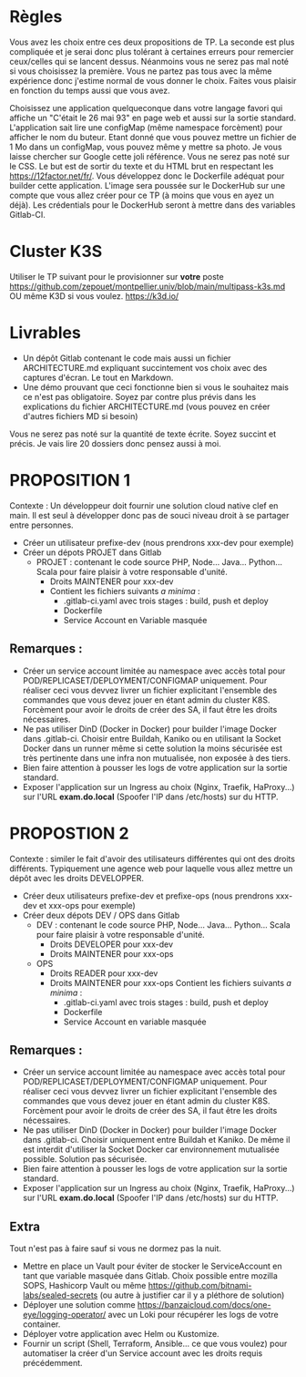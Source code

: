 # Règles

Vous avez les choix entre ces deux propositions de TP.
La seconde est plus compliquée et je serai donc plus tolérant à certaines erreurs pour remercier ceux/celles qui se lancent dessus.
Néanmoins vous ne serez pas mal noté si vous choisissez la première.
Vous ne partez pas tous avec la même expérience donc j'estime normal de vous donner le choix. Faites vous plaisir en fonction du temps aussi que vous avez.

Choisissez une application quelqueconque dans votre langage favori qui affiche un "C'était le 26 mai 93" en page web et aussi sur la sortie standard.
L'application sait lire une configMap (même namespace forcèment) pour afficher le nom du buteur. Etant donné que vous pouvez mettre un fichier de 1 Mo dans un configMap, vous pouvez même y mettre sa photo. Je vous laisse chercher sur Google cette joli référence.
Vous ne serez pas noté sur le CSS. Le but est de sortir du texte et du HTML brut en respectant les https://12factor.net/fr/.
Vous développez donc le Dockerfile adéquat pour builder cette application.
L'image sera poussée sur le DockerHub sur une compte que vous allez créer pour ce TP (à moins que vous en ayez un déjà).
Les crédentials pour le DockerHub seront à mettre dans des variables Gitlab-CI.

# Cluster K3S

Utiliser le TP suivant pour le provisionner sur **votre** poste https://github.com/zepouet/montpellier.univ/blob/main/multipass-k3s.md
OU même K3D si vous voulez. https://k3d.io/

# Livrables

* Un dépôt Gitlab contenant le code mais aussi un fichier ARCHITECTURE.md expliquant succintement vos choix avec des captures d'écran. Le tout en Markdown.
* Une démo prouvant que ceci fonctionne bien si vous le souhaitez mais ce n'est pas obligatoire. Soyez par contre plus prévis dans les explications du fichier ARCHITECTURE.md (vous pouvez en créer d'autres fichiers MD si besoin)

Vous ne serez pas noté sur la quantité de texte écrite. Soyez succint et précis. Je vais lire 20 dossiers donc pensez aussi à moi.

# PROPOSITION 1

Contexte : Un développeur doit fournir une solution cloud native clef en main.
Il est seul à développer donc pas de souci niveau droit à se partager entre personnes.

* Créer un utilisateur prefixe-dev (nous prendrons xxx-dev pour exemple)
* Créer un dépots PROJET dans Gitlab
  * PROJET : contenant le code source PHP, Node... Java... Python... Scala pour faire plaisir à votre responsable d'unité.
    * Droits MAINTENER pour xxx-dev
    * Contient les fichiers suivants *a minima* :
      * .gitlab-ci.yaml avec trois stages : build, push et deploy
      * Dockerfile 
      * Service Account en Variable masquée 

## Remarques : 
* Créer un service account limitée au namespace avec accès total pour POD/REPLICASET/DEPLOYMENT/CONFIGMAP uniquement. Pour réaliser ceci vous devvez livrer un fichier explicitant l'ensemble des commandes que vous devez jouer en étant admin du cluster K8S. Forcèment pour avoir le droits de créer des SA, il faut être les droits nécessaires.
* Ne pas utiliser DinD (Docker in Docker) pour builder l'image Docker dans .gitlab-ci. Choisir entre Buildah, Kaniko ou en utilisant la Socket Docker dans un runner même si cette solution la moins sécurisée est très pertinente dans une infra non mutualisée, non exposée à des tiers.
* Bien faire attention à pousser les logs de votre application sur la sortie standard.
* Exposer l'application sur un Ingress au choix (Nginx, Traefik, HaProxy...) sur l'URL **exam.do.local** (Spoofer l'IP dans /etc/hosts) sur du HTTP.
 
# PROPOSTION 2

Contexte : similer le fait d'avoir des utilisateurs différentes qui ont des droits différents.
Typiquement une agence web pour laquelle vous allez mettre un dépôt avec les droits DEVELOPPER.
 
* Créer deux utilisateurs prefixe-dev et prefixe-ops (nous prendrons xxx-dev et xxx-ops pour exemple)
* Créer deux dépots DEV / OPS dans Gitlab
  * DEV : contenant le code source PHP, Node... Java... Python... Scala pour faire plaisir à votre responsable d'unité.
    * Droits DEVELOPER pour xxx-dev
    * Droits MAINTENER pour xxx-ops
  * OPS 
    * Droits READER pour xxx-dev
    * Droits MAINTENER pour xxx-ops
    Contient les fichiers suivants *a minima* :
      * .gitlab-ci.yaml avec trois stages : build, push et deploy
      * Dockerfile 
      * Service Account en variable masquée 

## Remarques : 
* Créer un service account limitée au namespace avec accès total pour POD/REPLICASET/DEPLOYMENT/CONFIGMAP uniquement. Pour réaliser ceci vous devvez livrer un fichier explicitant l'ensemble des commandes que vous devez jouer en étant admin du cluster K8S. Forcèment pour avoir le droits de créer des SA, il faut être les droits nécessaires.
* Ne pas utiliser DinD (Docker in Docker) pour builder l'image Docker dans .gitlab-ci. Choisir uniquement entre Buildah et Kaniko. De même il est interdit d'utiliser la Socket Docker car environnement mutualisée possible. Solution pas sécurisée.
* Bien faire attention à pousser les logs de votre application sur la sortie standard. 
* Exposer l'application sur un Ingress au choix (Nginx, Traefik, HaProxy...) sur l'URL **exam.do.local** (Spoofer l'IP dans /etc/hosts) sur du HTTP.

## Extra 
 
Tout n'est pas à faire sauf si vous ne dormez pas la nuit.
 
* Mettre en place un Vault pour éviter de stocker le ServiceAccount en tant que variable masquée dans Gitlab. Choix possible entre mozilla SOPS, Hashicorp Vault ou même https://github.com/bitnami-labs/sealed-secrets (ou autre à justifier car il y a pléthore de solution)
* Déployer une solution comme https://banzaicloud.com/docs/one-eye/logging-operator/ avec un Loki pour récupérer les logs de votre container. 
* Déployer votre application avec Helm ou Kustomize.
* Fournir un script (Shell, Terraform, Ansible... ce que vous voulez) pour automatiser la créer d'un Service account avec les droits requis précédemment.

